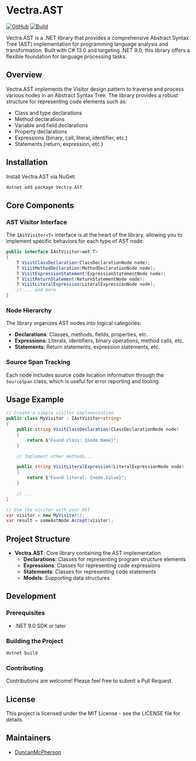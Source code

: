 # Vectra.AST

[![GitHub](https://img.shields.io/github/v/release/DuncanMcPherson/vectra-ast)](https://github.com/DuncanMcPherson/vectra-ast)
[![Build](https://github.com/DuncanMcPherson/vectra-ast/actions/workflows/release.yaml/badge.svg)](https://github.com/DuncanMcPherson/vectra-ast)

Vectra.AST is a .NET library that provides a comprehensive Abstract Syntax Tree (AST) implementation for programming language analysis and transformation. Built with C# 13.0 and targeting .NET 9.0, this library offers a flexible foundation for language processing tasks.

## Overview

Vectra.AST implements the Visitor design pattern to traverse and process various nodes in an Abstract Syntax Tree. The library provides a robust structure for representing code elements such as:

- Class and type declarations
- Method declarations
- Variable and field declarations
- Property declarations
- Expressions (binary, call, literal, identifier, etc.)
- Statements (return, expression, etc.)

## Installation

Install Vectra.AST via NuGet:

```bash
dotnet add package Vectra.AST
```

## Core Components

### AST Visitor Interface

The `IAstVisitor<T>` interface is at the heart of the library, allowing you to implement specific behaviors for each type of AST node:

```csharp
public interface IAstVisitor<out T>
{
    T VisitClassDeclaration(ClassDeclarationNode node);
    T VisitMethodDeclaration(MethodDeclarationNode node);
    T VisitExpressionStatement(ExpressionStatementNode node);
    T VisitReturnStatement(ReturnStatementNode node);
    T VisitLiteralExpression(LiteralExpressionNode node);
    // ... and more
}
```

### Node Hierarchy

The library organizes AST nodes into logical categories:

- **Declarations**: Classes, methods, fields, properties, etc.
- **Expressions**: Literals, identifiers, binary operations, method calls, etc.
- **Statements**: Return statements, expression statements, etc.

### Source Span Tracking

Each node includes source code location information through the `SourceSpan` class, which is useful for error reporting and tooling.

## Usage Example

```csharp
// Create a simple visitor implementation
public class MyVisitor : IAstVisitor<string>
{
    public string VisitClassDeclaration(ClassDeclarationNode node)
    {
        return $"Found class: {node.Name}";
    }

    // Implement other methods...

    public string VisitLiteralExpression(LiteralExpressionNode node)
    {
        return $"Found literal: {node.Value}";
    }

    // ...
}

// Use the visitor with your AST
var visitor = new MyVisitor();
var result = someAstNode.Accept(visitor);
```

## Project Structure

- **Vectra.AST**: Core library containing the AST implementation
  - **Declarations**: Classes for representing program structure elements
  - **Expressions**: Classes for representing code expressions
  - **Statements**: Classes for representing code statements
  - **Models**: Supporting data structures

## Development

### Prerequisites

- .NET 9.0 SDK or later

### Building the Project

```bash
dotnet build
```

### Contributing

Contributions are welcome! Please feel free to submit a Pull Request.

## License

This project is licensed under the MIT License - see the LICENSE file for details.

## Maintainers

- [DuncanMcPherson](https://github.com/DuncanMcPherson)
